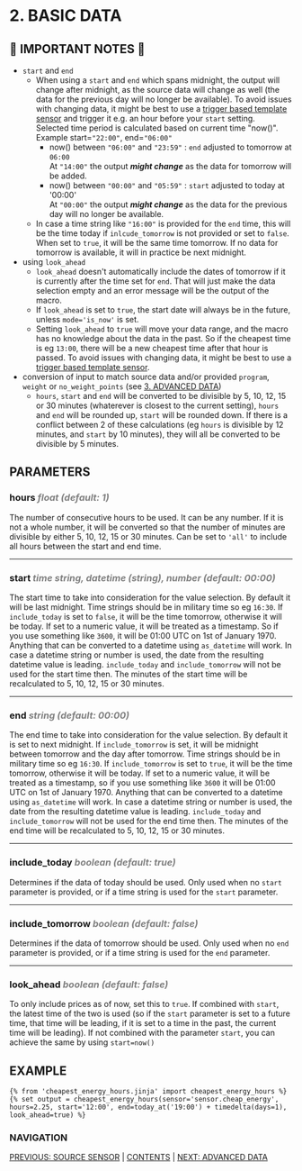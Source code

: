 # 2. BASIC DATA

## 🚨 IMPORTANT NOTES 🚨

* `start` and `end`
  * When using a `start` and `end` which spans midnight, the output will change after midnight, as the source data will change as well (the data for the previous day will no longer be available). To avoid issues with changing data, it might be best to use a [trigger based template sensor](https://www.home-assistant.io/integrations/template/#trigger-based-template-binary-sensors-buttons-images-numbers-selects-and-sensors) and trigger it e.g. an hour before your `start` setting.  \
  Selected time period is calculated based on current time "now()".	 \
  Example start=`"22:00"`, end=`"06:00"`
    - now() between `"06:00"` and `"23:59"` : `end` adjusted to tomorrow at `06:00` \
      At `"14:00"` the output **_might change_** as the data for tomorrow will be added.
    - now() between `"00:00"` and `"05:59"` : `start` adjusted to today at '00:00' \
      At `"00:00"` the output **_might change_** as the data for the previous day will no longer be available.
  * In case a time string like `"16:00"` is provided for the `end` time, this will be the time today if `inlcude_tomorrow` is not provided or set to `false`. When set to `true`, it will be the same time tomorrow. If no data for tomorrow is available, it will in practice be next midnight.
* using `look_ahead`
  * `look_ahead` doesn't automatically include the dates of tomorrow if it is currently after the time set for `end`. That will just make the data selection empty and an error message will be the output of the macro.
  * If `look_ahead` is set to `true`, the start date will always be in the future, unless `mode='is_now'` is set.
  * Setting `look_ahead` to `true` will move your data range, and the macro has no knowledge about the data in the past. So if the cheapest time is eg `13:00`, there will be a new cheapest time after that hour is passed. To avoid issues with changing data, it might be best to use a [trigger based template sensor](https://www.home-assistant.io/integrations/template/#trigger-based-template-binary-sensors-buttons-images-numbers-selects-and-sensors).
* conversion of input to match source data and/or provided `program`, `weight` or `no_weight_points` (see [3. ADVANCED DATA](./3-advanced_data.md))
  * `hours`, `start` and `end` will be converted to be divisible by 5, 10, 12, 15 or 30 minutes (whaterever is closest to the current setting), `hours` and `end` will be rounded up, `start` will be rounded down. If there is a conflict between 2 of these calculations (eg `hours` is divisible by 12 minutes, and `start` by 10 minutes), they will all be converted to be divisible by 5 minutes.

## PARAMETERS

### **hours** <span style="color:grey">_float (default: 1)_</span>
The number of consecutive hours to be used. It can be any number. If it is not a whole number, it will be converted so that the number of minutes are divisible by either 5, 10, 12, 15 or 30 minutes. Can be set to `'all'` to include all hours between the start and end time.
***
### **start** <span style="color:grey">_time string, datetime (string), number (default: 00:00)_</span>
The start time to take into consideration for the value selection. By default it will be last midnight.
Time strings should be in military time so eg `16:30`. If `include_today` is set to `false`, it will be the time tomorrow, otherwise it will be today. If set to a numeric value, it will be treated as a timestamp. So if you use something like `3600`, it will be 01:00 UTC on 1st of January 1970. Anything that can be converted to a datetime using `as_datetime` will work. In case a datetime string or number is used, the date from the resulting datetime value is leading. `include_today` and `include_tomorrow` will not be used for the start time then. The minutes of the start time will be recalculated to 5, 10, 12, 15 or 30 minutes.
***
### **end** <span style="color:grey">_string (default: 00:00)_</span>
The end time to take into consideration for the value selection. By default it is set to next midnight. If `include_tomorrow` is set, it will be midnight between tomorrow and the day after tomorrow.
Time strings should be in military time so eg `16:30`. If `include_tomorrow` is set to `true`, it will be the time tomorrow, otherwise it will be today. If set to a numeric value, it will be treated as a timestamp, so if you use something like `3600` it will be 01:00 UTC on 1st of January 1970. Anything that can be converted to a datetime using `as_datetime` will work. In case a datetime string or number is used, the date from the resulting datetime value is leading. `include_today` and `include_tomorrow` will not be used for the end time then. The minutes of the end time will be recalculated to 5, 10, 12, 15 or 30 minutes.
***
### **include_today** <span style="color:grey">_boolean (default: true)_</span>
Determines if the data of today should be used. Only used when no `start` parameter is provided, or if a time string is used for the `start` parameter.
***
### **include_tomorrow** <span style="color:grey">_boolean (default: false)_</span>
Determines if the data of tomorrow should be used. Only used when no `end` parameter is provided, or if a time string is used for the `end` parameter.
***
### **look_ahead** <span style="color:grey">_boolean (default: false)_</span>
To only include prices as of now, set this to `true`. If combined with `start`, the latest time of the two is used (so if the `start` parameter is set to a future time, that time will be leading, if it is set to a time in the past, the current time will be leading). If not combined with the parameter `start`, you can achieve the same by using `start=now()`

## EXAMPLE

```jinja
{% from 'cheapest_energy_hours.jinja' import cheapest_energy_hours %}
{% set output = cheapest_energy_hours(sensor='sensor.cheap_energy', hours=2.25, start='12:00', end=today_at('19:00') + timedelta(days=1), look_ahead=true) %}
```

### NAVIGATION
[PREVIOUS: SOURCE SENSOR](./1-source_sensor.md) | [CONTENTS](0-how-to.md) | [NEXT: ADVANCED DATA](./3-advanced_data.md)
